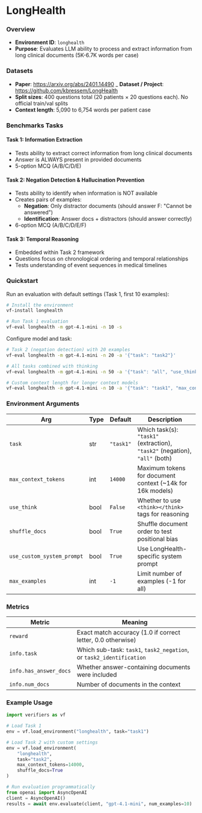 # LongHealth

### Overview
- **Environment ID**: `longhealth`
- **Purpose**: Evaluates LLM ability to process and extract information from long clinical documents (5K-6.7K words per case)


### Datasets
- **Paper**: https://arxiv.org/abs/2401.14490
_ **Dataset / Project**: https://github.com/kbressem/LongHealth
- **Split sizes**: 400 questions total (20 patients × 20 questions each). No official train/val splits
- **Context length**: 5,090 to 6,754 words per patient case

### Benchmarks Tasks

#### Task 1: Information Extraction
- Tests ability to extract correct information from long clinical documents
- Answer is ALWAYS present in provided documents
- 5-option MCQ (A/B/C/D/E)

#### Task 2: Negation Detection & Hallucination Prevention
- Tests ability to identify when information is NOT available
- Creates pairs of examples:
  - **Negation**: Only distractor documents (should answer F: "Cannot be answered")
  - **Identification**: Answer docs + distractors (should answer correctly)
- 6-option MCQ (A/B/C/D/E/F)

#### Task 3: Temporal Reasoning
- Embedded within Task 2 framework
- Questions focus on chronological ordering and temporal relationships
- Tests understanding of event sequences in medical timelines

### Quickstart
Run an evaluation with default settings (Task 1, first 10 examples):

```bash
# Install the environment
vf-install longhealth

# Run Task 1 evaluation
vf-eval longhealth -m gpt-4.1-mini -n 10 -s
```

Configure model and task:

```bash
# Task 2 (negation detection) with 20 examples
vf-eval longhealth -m gpt-4.1-mini -n 20 -a '{"task": "task2"}'

# All tasks combined with thinking
vf-eval longhealth -m gpt-4.1-mini -n 50 -a '{"task": "all", "use_think": true}'

# Custom context length for longer context models
vf-eval longhealth -m gpt-4.1-mini -n 10 -a '{"task": "task1", "max_context_tokens": 30000}'
```

### Environment Arguments

| Arg | Type | Default | Description |
| --- | ---- | ------- | ----------- |
| `task` | str | `"task1"` | Which task(s): `"task1"` (extraction), `"task2"` (negation), `"all"` (both) |
| `max_context_tokens` | int | `14000` | Maximum tokens for document context (~14k for 16k models) |
| `use_think` | bool | `False` | Whether to use `<think></think>` tags for reasoning |
| `shuffle_docs` | bool | `True` | Shuffle document order to test positional bias |
| `use_custom_system_prompt` | bool | `True` | Use LongHealth-specific system prompt |
| `max_examples` | int | `-1` | Limit number of examples (-1 for all) |

### Metrics

| Metric | Meaning |
| ------ | ------- |
| `reward` | Exact match accuracy (1.0 if correct letter, 0.0 otherwise) |
| `info.task` | Which sub-task: `task1`, `task2_negation`, or `task2_identification` |
| `info.has_answer_docs` | Whether answer-containing documents were included |
| `info.num_docs` | Number of documents in the context |

### Example Usage

```python
import verifiers as vf

# Load Task 1
env = vf.load_environment("longhealth", task="task1")

# Load Task 2 with custom settings
env = vf.load_environment(
    "longhealth",
    task="task2",
    max_context_tokens=14000,
    shuffle_docs=True
)

# Run evaluation programmatically
from openai import AsyncOpenAI
client = AsyncOpenAI()
results = await env.evaluate(client, "gpt-4.1-mini", num_examples=10)
```